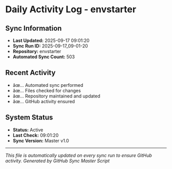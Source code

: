 ﻿# Daily Activity Log - envstarter

## Sync Information
- **Last Updated:** 2025-09-17 09:01:20
- **Sync Run ID:** 2025-09-17_09-01-20
- **Repository:** envstarter
- **Automated Sync Count:** 503

## Recent Activity
- âœ… Automated sync performed
- âœ… Files checked for changes
- âœ… Repository maintained and updated
- âœ… GitHub activity ensured

## System Status
- **Status:** Active
- **Last Check:** 09:01:20
- **Sync Version:** Master v1.0

---
*This file is automatically updated on every sync run to ensure GitHub activity.*
*Generated by GitHub Sync Master Script*
